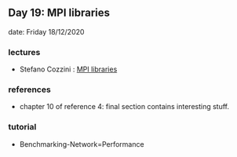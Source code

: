## Day 19:   MPI libraries  

date: Friday 18/12/2020

### lectures
 - Stefano Cozzini : [MPI libraries ](lecture08-zBIS-more-on-mpi-libraries.pdf)

### references
 - chapter 10 of reference 4: final section contains interesting stuff. 

### tutorial
 - Benchmarking-Network=Performance

 
